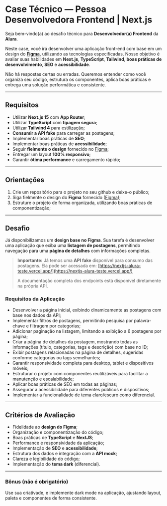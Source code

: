 # Case Técnico — Pessoa Desenvolvedora Frontend | Next.js

Seja bem-vindo(a) ao desafio técnico para **Desenvolvedor(a) Frontend** da **Alura**. 

Neste case, você irá desenvolver uma aplicação front-end com base em um design do **[Figma](https://www.figma.com/design/MOdixi2zYNtxwNyok05D6W/Desafio-NextJS)**, utilizando as tecnologias especificadas. Nosso objetivo é avaliar suas habilidades em **Next.js**, **TypeScript**, **Tailwind**, **boas práticas de desenvolvimento**, **SEO** e **acessibilidade**.

Não há respostas certas ou erradas. Queremos entender como você organiza seu código, estrutura os componentes, aplica boas práticas e entrega uma solução performática e consistente.

---

## **Requisitos**

- Utilizar **Next.js 15** com **App Router**;
- Utilizar **TypeScript** com **tipagem segura**;
- Utilizar **Tailwind 4** para estilização;
- **Consumir a API fake** para carregar as postagens;
- Implementar boas práticas de **SEO**;
- Implementar boas práticas de **acessibilidade**;
- Seguir **fielmente o design** fornecido no [Figma](https://www.figma.com/design/MOdixi2zYNtxwNyok05D6W/Desafio-NextJS);
- Entregar um layout **100% responsivo**;
- Garantir **ótima performance** e carregamento rápido;

---

## **Orientações**

1. Crie um repositório para o projeto no seu github e deixe-o público;
2. Siga fielmente o design do **Figma** fornecido ([Figma](https://www.figma.com/design/MOdixi2zYNtxwNyok05D6W/Desafio-NextJS));
3. Estruture o projeto de forma organizada, utilizando boas práticas de componentização;

---

## **Desafio**

Já disponibilizamos um **design base no Figma**. 
Sua tarefa é desenvolver uma aplicação que exiba uma **listagem de postagens**, permitindo navegação para uma **página de detalhes** com informações completas.

> **Importante:** Já temos uma **API fake** disponível para consumo das postagens. Ela pode ser acessada em:
> [https://nextjs-alura-teste.vercel.app/](https://nextjs-alura-teste.vercel.app/)
>
> A documentação completa dos endpoints está disponível diretamente na própria API.

### **Requisitos da Aplicação**

- Desenvolver a página inicial, exibindo dinamicamente as postagens com base nos dados da API;
- Implementar filtros de postagens, permitindo pesquisa por palavra-chave e filtragem por categorias;
- Adicionar paginação na listagem, limitando a exibição a 6 postagens por página;
- Criar a página de detalhes da postagem, mostrando todas as informações (título, categorias, tags e descrição) com base no ID;
- Exibir postagens relacionadas na página de detalhes, sugeridas conforme categorias ou tags semelhantes;
- Garantir responsividade completa para desktop, tablet e dispositivos móveis;
- Estruturar o projeto com componentes reutilizáveis para facilitar a manutenção e escalabilidade;
- Aplicar boas práticas de SEO em todas as páginas;
- Assegurar a acessibilidade para diferentes públicos e dispositivos;
- Implementar a funcionalidade de tema claro/escuro como diferencial.

---

## **Critérios de Avaliação**

- Fidelidade ao **design do Figma**;
- Organização e componentização do código;
- Boas práticas de **TypeScript** e **NextJS**;
- Performance e responsividade da aplicação;
- Implementação de **SEO** e **acessibilidade**;
- Estrutura dos dados e integração com a **API mock**;
- Clareza e legibilidade do código;
- Implementação do **tema dark** (diferencial).

---

### **Bônus** (não é obrigatório)

Use sua criativade, e implemente dark mode na aplicação, ajustando layout, paleta e componentes de forma consistente.
